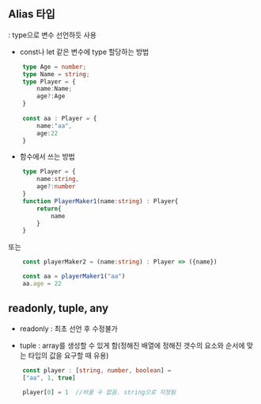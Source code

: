 ## Alias 타입

: type으로 변수 선언하듯 사용

- const나 let 같은 변수에 type 할당하는 방법
```typeScript
    type Age = number;
    type Name = string;
    type Player = {
        name:Name;
        age?:Age
    }
    
    const aa : Player = {
        name:"aa",
        age:22
    }
```

- 함수에서 쓰는 방법
```typeScript
    type Player = {
        name:string,
        age?:number
    }
    function PlayerMaker1(name:string) : Player{
        return{
            name
        }
    }
```
또는
```typeScript
    const playerMaker2 = (name:string) : Player => ({name})

    const aa = playerMaker1("aa")
    aa.age = 22
```



## readonly, tuple, any

- readonly : 최초 선언 후 수정불가

- tuple : array를 생성할 수 있게 함(정해진 배열에 정해진 갯수의 요소와 순서에 맞는 타입의 값을 요구할 때 유용)

```typeScript
    const player : [string, number, boolean] =
    ["aa", 1, true]

    player[0] = 1  //바꿀 수 없음. string으로 지정됨
```
